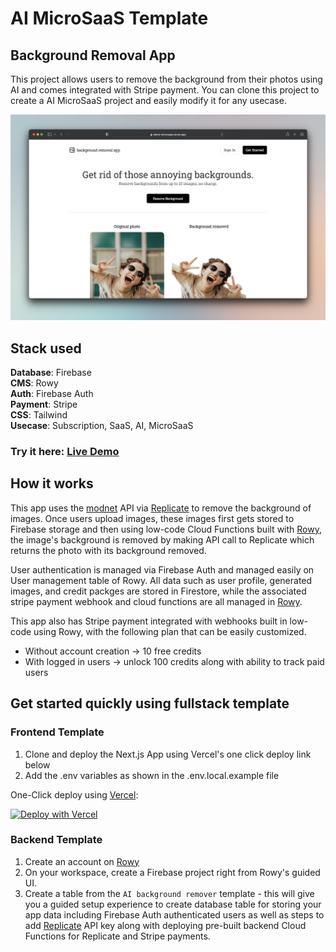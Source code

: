 # AI MicroSaaS Template
## Background Removal App

This project allows users to remove the background from their photos using AI and comes integrated with Stripe payment. You can clone this project to create a AI MicroSaaS project and easily modify it for any usecase.

[![Remove Background App](./public/screenshot.png)](https://demo-microsaas.vercel.app/)

## Stack used

**Database**: Firebase  
**CMS**: Rowy  
**Auth**: Firebase Auth  
**Payment**: Stripe  
**CSS**: Tailwind  
**Usecase**: Subscription, SaaS, AI, MicroSaaS

### Try it here: [Live Demo](https://demo-microsaas.vercel.app/)

## How it works

This app uses the [modnet](https://github.com/pollinations/modnet) API via [Replicate](https://replicate.com/) to remove the background of images. Once users upload images, these images first gets stored to Firebase storage and then using low-code Cloud Functions built with [Rowy](https://rowy.io/?ref=microsaas), the image's background is removed by making API call to Replicate which returns the photo with its background removed. 

User authentication is managed via Firebase Auth and managed easily on User management table of Rowy. All data such as user profile, generated images, and credit packges are stored in Firestore, while the associated stripe payment webhook and cloud functions are all managed in [Rowy](https://rowy.io/?ref=microsaas).

This app also has Stripe payment integrated with webhooks built in low-code using Rowy, with the following plan that can be easily customized.
- Without account creation → 10 free credits
- With logged in users → unlock 100 credits along with ability to track paid users

## Get started quickly using fullstack template

### Frontend Template
1. Clone and deploy the Next.js App using Vercel's one click deploy link below
2. Add the .env variables as shown in the .env.local.example file 

One-Click deploy using [Vercel](https://vercel.com):

[![Deploy with Vercel](https://vercel.com/button)](https://vercel.com/new/clone?repository-url=https://github.com/rowyio/demo-microsaas&env=REPLICATE_API_TOKEN,STRIPE_SECRET_KEY,NEXT_PUBLIC_FIREBASE_API_KEY,NEXT_PUBLIC_FIREBASE_AUTH_DOMAIN,NEXT_PUBLIC_FIREBASE_STORAGE_BUCKET,NEXT_PUBLIC_FIREBASE_SENDER_ID,NEXT_PUBLIC_FIREBASE_APP_ID,NEXT_PUBLIC_FIREBASE_PROJECT_ID,NEXT_PUBLIC_PROFILES_TABLE_ID,NEXT_PUBLIC_START_PREDICTION_WEBHOOK,NEXT_PUBLIC_CREATE_STRIPE_CHECKOUT_WEBHOOK&project-name=demo-microsaas&repo-name=demo-microsaas)

### Backend Template
1. Create an account on [Rowy](https://rowy.io/?ref=microsaas)
2. On your workspace, create a Firebase project right from Rowy's guided UI.
3. Create a table from the `AI background remover` template - this will give you a guided setup experience to create database table for storing your app data including Firebase Auth authenticated users as well as steps to add [Replicate](https://replicate.com/) API key along with deploying pre-built backend Cloud Functions for Replicate and Stripe payments.
